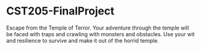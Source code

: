 # CST205-FinalProject
Escape from the Temple of Terror. Your adventure through the temple will be faced with traps and crawling with monsters and obstacles. Use your wit and resilience to survive and make it out of the horrid temple. 
